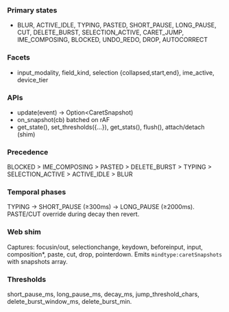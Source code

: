 ### Primary states

- BLUR, ACTIVE_IDLE, TYPING, PASTED, SHORT_PAUSE, LONG_PAUSE, CUT, DELETE_BURST, SELECTION_ACTIVE, CARET_JUMP, IME_COMPOSING, BLOCKED, UNDO_REDO, DROP, AUTOCORRECT

### Facets

- input_modality, field_kind, selection {collapsed,start,end}, ime_active, device_tier

### APIs

- update(event) -> Option<CaretSnapshot)
- on_snapshot(cb) batched on rAF
- get_state(), set_thresholds({...}), get_stats(), flush(), attach/detach (shim)

### Precedence

BLOCKED > IME_COMPOSING > PASTED > DELETE_BURST > TYPING > SELECTION_ACTIVE > ACTIVE_IDLE > BLUR

### Temporal phases

TYPING → SHORT_PAUSE (≥300ms) → LONG_PAUSE (≥2000ms). PASTE/CUT override during decay then revert.

### Web shim

Captures: focusin/out, selectionchange, keydown, beforeinput, input, composition\*, paste, cut, drop, pointerdown. Emits `mindtype:caretSnapshots` with snapshots array.

### Thresholds

short_pause_ms, long_pause_ms, decay_ms, jump_threshold_chars, delete_burst_window_ms, delete_burst_min.
